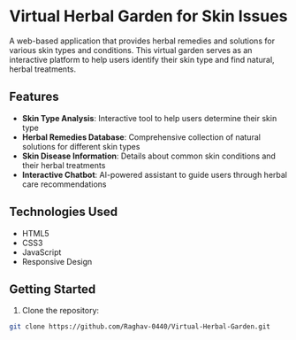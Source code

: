 # Virtual Herbal Garden for Skin Issues

A web-based application that provides herbal remedies and solutions for various skin types and conditions. This virtual garden serves as an interactive platform to help users identify their skin type and find natural, herbal treatments.

## Features

- **Skin Type Analysis**: Interactive tool to help users determine their skin type
- **Herbal Remedies Database**: Comprehensive collection of natural solutions for different skin types
- **Skin Disease Information**: Details about common skin conditions and their herbal treatments
- **Interactive Chatbot**: AI-powered assistant to guide users through herbal care recommendations

## Technologies Used

- HTML5
- CSS3
- JavaScript
- Responsive Design

## Getting Started

1. Clone the repository:
```bash
git clone https://github.com/Raghav-0440/Virtual-Herbal-Garden.git